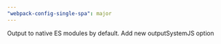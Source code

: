 ```yaml
---
"webpack-config-single-spa": major
---
```


Output to native ES modules by default. Add new outputSystemJS option
